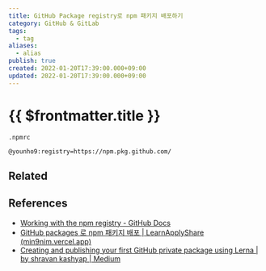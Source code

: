 ```yaml
---
title: GitHub Package registry로 npm 패키지 배포하기
category: GitHub & GitLab
tags:
  - tag
aliases:
  - alias
publish: true
created: 2022-01-20T17:39:00.000+09:00
updated: 2022-01-20T17:39:00.000+09:00
---
```


# {{ $frontmatter.title }}

`.npmrc`

```
@younho9:registry=https://npm.pkg.github.com/
```

## Related

## References

- [Working with the npm registry - GitHub Docs](https://docs.github.com/en/packages/working-with-a-github-packages-registry/working-with-the-npm-registry)
- [GitHub packages 로 npm 패키지 배포 | LearnApplyShare (min9nim.vercel.app)](https://min9nim.vercel.app/2021-05-17-github-packages/)
- [Creating and publishing your first GitHub private package using Lerna | by shravan kashyap | Medium](https://shravankashyap.medium.com/creating-and-publishing-your-first-github-private-package-using-lerna-7fd98d62cfe9#:~:text=To%20publish%20the%20packages%20to,the%20version%20for%20this%20release.&text=Once%20you%20receive%20Lerna%20Successfully,your%20packages%20on%20github%20repository.)

